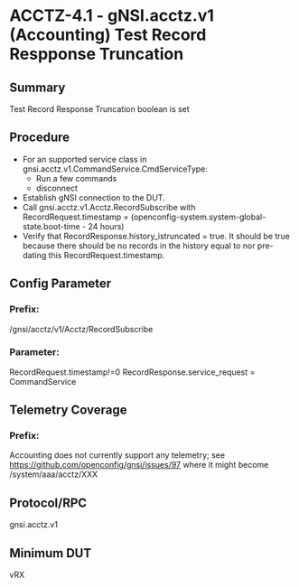 # ACCTZ-4.1 - gNSI.acctz.v1 (Accounting) Test Record Respponse Truncation

## Summary
Test Record Response Truncation boolean is set

## Procedure
- For an supported service class in gnsi.acctz.v1.CommandService.CmdServiceType:
	- Run a few commands
	- disconnect
- Establish gNSI connection to the DUT.
- Call gnsi.acctz.v1.Acctz.RecordSubscribe with RecordRequest.timestamp = (openconfig-system.system-global-state.boot-time - 24 hours)
- Verify that RecordResponse.history_istruncated = true.  It should be true because there should be no records in the history equal to nor pre-dating this RecordRequest.timestamp.

## Config Parameter
### Prefix:
/gnsi/acctz/v1/Acctz/RecordSubscribe

### Parameter:
RecordRequest.timestamp!=0
RecordResponse.service_request = CommandService

## Telemetry Coverage
### Prefix:
Accounting does not currently support any telemetry; see https://github.com/openconfig/gnsi/issues/97 where it might become /system/aaa/acctz/XXX

## Protocol/RPC
gnsi.acctz.v1

## Minimum DUT
vRX
